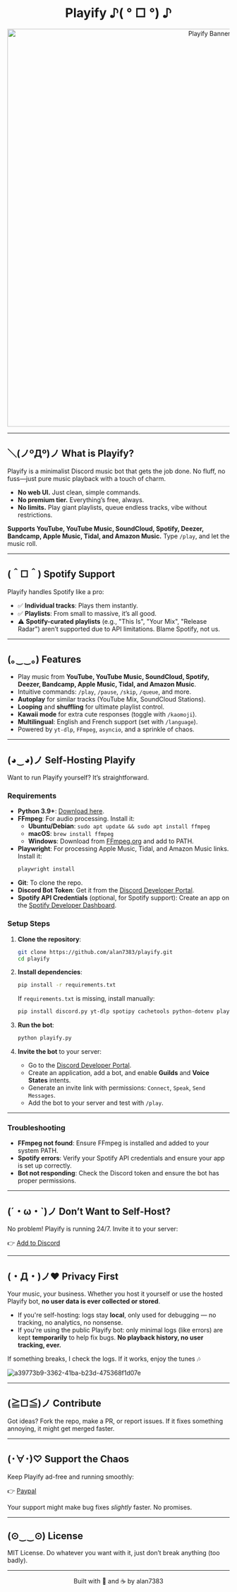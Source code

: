 <h1 align="center">Playify ♪( ° □ °) ♪</h1>

<p align="center">
  <img src="https://github.com/user-attachments/assets/5c1d5fba-3a34-4ffe-bd46-ef68e1175360" alt="Playify Banner" width="900">
</p>

---

## ＼(ノºДº)ノ What is Playify?

Playify is a minimalist Discord music bot that gets the job done. No fluff, no fuss—just pure music playback with a touch of charm.

- **No web UI.** Just clean, simple commands.
- **No premium tier.** Everything’s free, always.
- **No limits.** Play giant playlists, queue endless tracks, vibe without restrictions.

**Supports YouTube, YouTube Music, SoundCloud, Spotify, Deezer, Bandcamp, Apple Music, Tidal, and Amazon Music.** Type `/play`, and let the music roll.

---

## (＾□＾) Spotify Support

Playify handles Spotify like a pro:

- ✅ **Individual tracks**: Plays them instantly.
- ✅ **Playlists**: From small to massive, it’s all good.
- ⚠️ **Spotify-curated playlists** (e.g., "This Is", "Your Mix", "Release Radar") aren’t supported due to API limitations. Blame Spotify, not us.

---

## (｡‿‿｡) Features

- Play music from **YouTube, YouTube Music, SoundCloud, Spotify, Deezer, Bandcamp, Apple Music, Tidal, and Amazon Music**.
- Intuitive commands: `/play`, `/pause`, `/skip`, `/queue`, and more.
- **Autoplay** for similar tracks (YouTube Mix, SoundCloud Stations).
- **Looping** and **shuffling** for ultimate playlist control.
- **Kawaii mode** for extra cute responses (toggle with `/kaomoji`).
- **Multilingual**: English and French support (set with `/language`).
- Powered by `yt-dlp`, `FFmpeg`, `asyncio`, and a sprinkle of chaos.

---

## (◕‿◕)ノ Self-Hosting Playify

Want to run Playify yourself? It’s straightforward.

### Requirements

- **Python 3.9+**: [Download here](https://www.python.org/downloads/).
- **FFmpeg**: For audio processing. Install it:
  - **Ubuntu/Debian**: `sudo apt update && sudo apt install ffmpeg`
  - **macOS**: `brew install ffmpeg`
  - **Windows**: Download from [FFmpeg.org](https://ffmpeg.org/download.html) and add to PATH.
- **Playwright**: For processing Apple Music, Tidal, and Amazon Music links. Install it:
   ```bash
   playwright install
  ````

* **Git**: To clone the repo.
* **Discord Bot Token**: Get it from the [Discord Developer Portal](https://discord.com/developers/applications).
* **Spotify API Credentials** (optional, for Spotify support): Create an app on the [Spotify Developer Dashboard](https://developer.spotify.com/dashboard/).

### Setup Steps

1. **Clone the repository**:

   ```bash
   git clone https://github.com/alan7383/playify.git
   cd playify
   ```

2. **Install dependencies**:

   ```bash
   pip install -r requirements.txt
   ```

   If `requirements.txt` is missing, install manually:

   ```bash
   pip install discord.py yt-dlp spotipy cachetools python-dotenv playwright
   ```

3. **Run the bot**:

   ```bash
   python playify.py
   ```

4. **Invite the bot** to your server:

   * Go to the [Discord Developer Portal](https://discord.com/developers/applications).
   * Create an application, add a bot, and enable **Guilds** and **Voice States** intents.
   * Generate an invite link with permissions: `Connect`, `Speak`, `Send Messages`.
   * Add the bot to your server and test with `/play`.

---

### Troubleshooting

* **FFmpeg not found**: Ensure FFmpeg is installed and added to your system PATH.
* **Spotify errors**: Verify your Spotify API credentials and ensure your app is set up correctly.
* **Bot not responding**: Check the Discord token and ensure the bot has proper permissions.

---

## (´・ω・\`)ノ Don’t Want to Self-Host?

No problem! Playify is running 24/7. Invite it to your server:

👉 [Add to Discord](https://alan7383.github.io/playify/)

---

## (・Д・)ノ♥ Privacy First

Your music, your business. Whether you host it yourself or use the hosted Playify bot, **no user data is ever collected or stored**.

* If you're self-hosting: logs stay **local**, only used for debugging — no tracking, no analytics, no nonsense.
* If you're using the public Playify bot: only minimal logs (like errors) are kept **temporarily** to help fix bugs. **No playback history, no user tracking, ever.**

If something breaks, I check the logs.
If it works, enjoy the tunes 🎶

![a39773b9-3362-41ba-b23d-475368f1d07e](https://github.com/user-attachments/assets/9ddd2662-b2fc-4781-a174-d1162149a695)

---

## (≧□≦)ノ Contribute

Got ideas? Fork the repo, make a PR, or report issues. If it fixes something annoying, it might get merged faster.

---

## (･∀･)♡ Support the Chaos

Keep Playify ad-free and running smoothly:

👉 [Paypal](https://www.paypal.com/paypalme/alanmussot1)

Your support might make bug fixes *slightly* faster. No promises.

---

## (⊙‿‿⊙) License

MIT License. Do whatever you want with it, just don’t break anything (too badly).

---

<p align="center">Built with 💢 and ☕ by alan7383</p>
